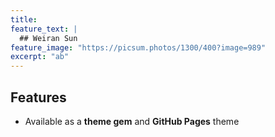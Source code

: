 ```yaml
---
title:
feature_text: |
  ## Weiran Sun
feature_image: "https://picsum.photos/1300/400?image=989"
excerpt: "ab"
---
```


## Features

- Available as a **theme gem** and **GitHub Pages** theme
